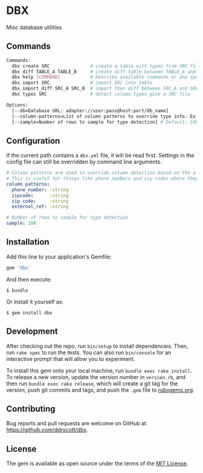 # DBX

Misc database utilities

## Commands

```sh
Commands:
  dbx create SRC               # create a table with types from SRC file
  dbx diff TABLE_A TABLE_B     # create diff table between TABLE_A and TABLE_B.
  dbx help [COMMAND]           # Describe available commands or one specific command
  dbx import SRC               # import SRC into table
  dbx import_diff SRC_A SRC_B  # import then diff between SRC_A and SRC_B.
  dbx types SRC                # detect column types give a SRC file

Options:
  [--db=Database URL: adapter://user:pass@host:port/db_name]
  [--column-patterns=List of column patterns to override type info. Ex: phone:string external_ref:string ...]
  [--sample=Number of rows to sample for type detection] # Default: 100
```

## Configuration

If the current path contains a `dbx.yml` file, it will be read first. Settings in the config file can still be overridden by command line arguments.

```yaml
# Column patterns are used to override column detection based on the a matched pattern in the name.
# This is useful for things like phone numbers and zip codes where they look like numbers, but should be strings.
column_patterns:
  phone_number: :string
  zipcode:      :string
  zip_code:     :string
  external_ref: :string

# Number of rows to sample for type detection
sample: 100
```

## Installation

Add this line to your application's Gemfile:

```ruby
gem 'dbx'
```

And then execute:

    $ bundle

Or install it yourself as:

    $ gem install dbx

## Development

After checking out the repo, run `bin/setup` to install dependencies. Then, run `rake spec` to run the tests. You can also run `bin/console` for an interactive prompt that will allow you to experiment.

To install this gem onto your local machine, run `bundle exec rake install`. To release a new version, update the version number in `version.rb`, and then run `bundle exec rake release`, which will create a git tag for the version, push git commits and tags, and push the `.gem` file to [rubygems.org](https://rubygems.org).

## Contributing

Bug reports and pull requests are welcome on GitHub at https://github.com/ddrscott/dbx.

## License

The gem is available as open source under the terms of the [MIT License](https://opensource.org/licenses/MIT).
